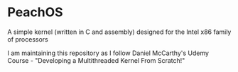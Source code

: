 # PeachOS

A simple kernel (written in C and assembly) designed for the Intel x86 family of processors

I am maintaining this repository as I follow Daniel McCarthy's Udemy Course - "Developing a Multithreaded Kernel From Scratch!"
